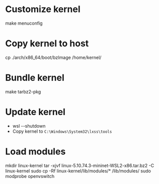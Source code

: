 # Customize kernel
make menuconfig

# Copy kernel to host
cp ./arch/x86_64/boot/bzImage /home/kernel/

# Bundle kernel
make tarbz2-pkg

# Update kernel
- wsl --shutdown
- Copy kernel to `C:\Windows\System32\lxss\tools`

# Load modules
mkdir linux-kernel
tar -xjvf linux-5.10.74.3-mininet-WSL2-x86.tar.bz2 -C linux-kernel
sudo cp -Rf linux-kernel/lib/modules/* /lib/modules/
sudo modprobe openvswitch
